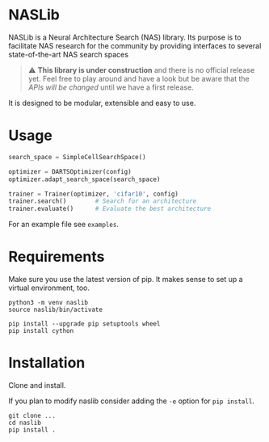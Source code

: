 # NASLib
NASLib is a Neural Architecture Search (NAS) library. Its purpose is to facilitate NAS research for the community by providing interfaces to several state-of-the-art NAS search spaces

> :warning: **This library is under construction** and there is no official release yet. Feel 
> free to play around and have a look but be aware that the *APIs will be changed* until we have a first release.

It is designed to be modular, extensible and easy to use.

# Usage

```python
search_space = SimpleCellSearchSpace()

optimizer = DARTSOptimizer(config)
optimizer.adapt_search_space(search_space)

trainer = Trainer(optimizer, 'cifar10', config)
trainer.search()        # Search for an architecture
trainer.evaluate()      # Evaluate the best architecture
```

For an example file see `examples`.

# Requirements

Make sure you use the latest version of pip. It makes sense to set up a virtual environment, too.

```
python3 -m venv naslib
source naslib/bin/activate

pip install --upgrade pip setuptools wheel
pip install cython
```

# Installation

Clone and install.

If you plan to modify naslib consider adding the `-e` option for `pip install`.

```
git clone ...
cd naslib
pip install .
```




